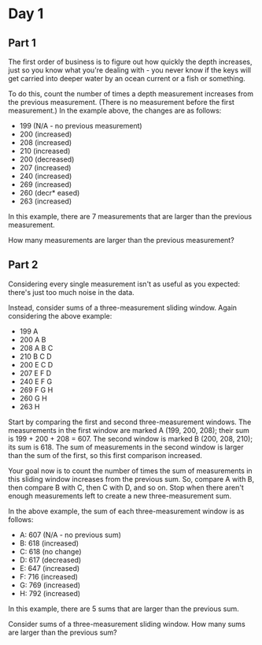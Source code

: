 # Day 1

## Part 1
The first order of business is to figure out how quickly the depth increases, just so you know what you're dealing with - you never know if the keys will get carried into deeper water by an ocean current or a fish or something.

To do this, count the number of times a depth measurement increases from the previous measurement. (There is no measurement before the first measurement.) In the example above, the changes are as follows:

* 199 (N/A - no previous measurement)
* 200 (increased)
* 208 (increased)
* 210 (increased)
* 200 (decreased)
* 207 (increased)
* 240 (increased)
* 269 (increased)
* 260 (decr* eased)
* 263 (increased)

In this example, there are 7 measurements that are larger than the previous measurement.

How many measurements are larger than the previous measurement?

## Part 2
Considering every single measurement isn't as useful as you expected: there's just too much noise in the data.

Instead, consider sums of a three-measurement sliding window. Again considering the above example:

* 199  A      
* 200  A B    
* 208  A B C  
* 210    B C D
* 200  E   C D
* 207  E F   D
* 240  E F G  
* 269    F G H
* 260      G H
* 263        H

Start by comparing the first and second three-measurement windows. The measurements in the first window are marked A (199, 200, 208); their sum is 199 + 200 + 208 = 607. The second window is marked B (200, 208, 210); its sum is 618. The sum of measurements in the second window is larger than the sum of the first, so this first comparison increased.

Your goal now is to count the number of times the sum of measurements in this sliding window increases from the previous sum. So, compare A with B, then compare B with C, then C with D, and so on. Stop when there aren't enough measurements left to create a new three-measurement sum.

In the above example, the sum of each three-measurement window is as follows:

* A: 607 (N/A - no previous sum)
* B: 618 (increased)
* C: 618 (no change)
* D: 617 (decreased)
* E: 647 (increased)
* F: 716 (increased)
* G: 769 (increased)
* H: 792 (increased)

In this example, there are 5 sums that are larger than the previous sum.

Consider sums of a three-measurement sliding window. How many sums are larger than the previous sum?